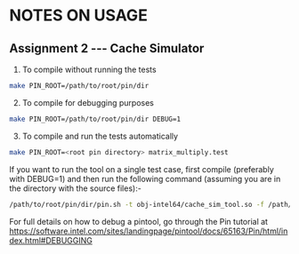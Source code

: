 NOTES ON USAGE
==============

Assignment 2 --- Cache Simulator
--------------------------------

1. To compile without running the tests
```bash
make PIN_ROOT=/path/to/root/pin/dir
```
2. To compile for debugging purposes
```bash
make PIN_ROOT=/path/to/root/pin/dir DEBUG=1
```
3. To compile and run the tests automatically
```bash
make PIN_ROOT=<root pin directory> matrix_multiply.test
```

If you want to run the tool on a single test case,
first compile (preferably with DEBUG=1) and then 
run the following command (assuming you are in the
directory with the source files):-
```bash
/path/to/root/pin/dir/pin.sh -t obj-intel64/cache_sim_tool.so -f /path/to/config/file -- obj-intel64/matrix_multiply <MATRIX_SIZE>
```

For full details on how to debug a pintool, go through the
Pin tutorial at https://software.intel.com/sites/landingpage/pintool/docs/65163/Pin/html/index.html#DEBUGGING


